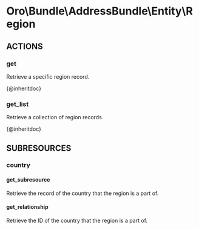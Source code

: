 # Oro\Bundle\AddressBundle\Entity\Region

## ACTIONS

### get

Retrieve a specific region record.

{@inheritdoc}

### get_list

Retrieve a collection of region records.

{@inheritdoc}

## SUBRESOURCES

### country

#### get_subresource

Retrieve the record of the country that the region is a part of.

#### get_relationship

Retrieve the ID of the country that the region is a part of.

